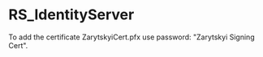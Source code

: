 # RS_IdentityServer

To add the certificate ZarytskyiCert.pfx use password: "Zarytskyi Signing Cert".
